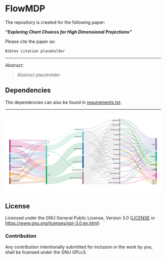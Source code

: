 # FlowMDP

The repository is created for the following paper:

***“Exploring Chart Choices for High Dimensional Projections"***

Please cite the paper as:
```latex
Bibtex citation placeholder
```

---
Abstract:

> Abstract placeholder

## Dependencies

The dependencies can also be found in [requirements.txt](https://github.com/nilegoose/FlowMDP/blob/data3/requirements.txt).

---

![The taxonomy](flowmdp_full.png)

## License

Licensed under the GNU General Public License, Version 3.0 ([LICENSE](https://github.com/nilegoose/FlowMDP/blob/master/LICENSE) or https://www.gnu.org/licenses/gpl-3.0.en.html)


### Contribution

Any contribution intentionally submitted for inclusion in the work by you, shall be licensed under the GNU GPLv3.
